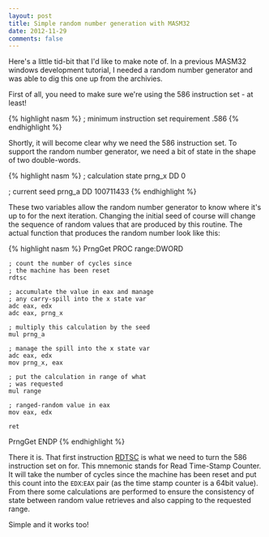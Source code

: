 ```yaml
---
layout: post
title: Simple random number generation with MASM32
date: 2012-11-29
comments: false
---
```


Here's a little tid-bit that I'd like to make note of. In a previous MASM32 windows development tutorial, I needed a random number generator and was able to dig this one up from the archivies.

First of all, you need to make sure we're using the 586 instruction set - at least!

{% highlight nasm %}
; minimum instruction set requirement
.586
{% endhighlight %}

Shortly, it will become clear why we need the 586 instruction set. To support the random number generator, we need a bit of state in the shape of two double-words.

{% highlight nasm %}
; calculation state
prng_x  DD 0

; current seed
prng_a  DD 100711433
{% endhighlight %}

These two variables allow the random number generator to know where it's up to for the next iteration. Changing the initial seed of course will change the sequence of random values that are produced by this routine. The actual function that produces the random number look like this:

{% highlight nasm %}
PrngGet PROC range:DWORD

    ; count the number of cycles since
    ; the machine has been reset
    rdtsc

    ; accumulate the value in eax and manage
    ; any carry-spill into the x state var
    adc eax, edx
    adc eax, prng_x

    ; multiply this calculation by the seed
    mul prng_a

    ; manage the spill into the x state var
    adc eax, edx
    mov prng_x, eax

    ; put the calculation in range of what
    ; was requested
    mul range

    ; ranged-random value in eax
    mov eax, edx

    ret

PrngGet ENDP
{% endhighlight %}

There it is. That first instruction [RDTSC](http://ref.x86asm.net/coder32-abc.html#R) is what we need to turn the 586 instruction set on for. This mnemonic stands for Read Time-Stamp Counter. It will take the number of cycles since the machine has been reset and put this count into the `EDX`:`EAX` pair (as the time stamp counter is a 64bit value). From there some calculations are performed to ensure the consistency of state between random value retrieves and also capping to the requested range.

Simple and it works too!
